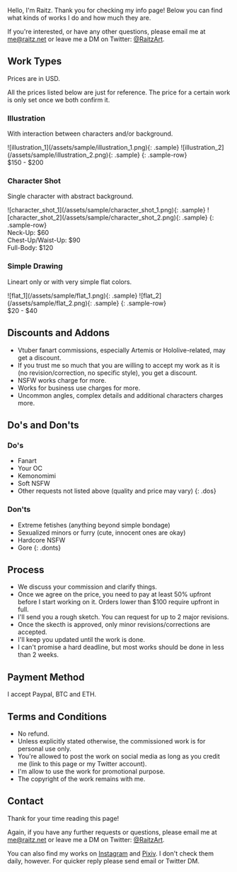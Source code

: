 
Hello, I'm Raitz. Thank you for checking my info page! Below you can find what kinds of works I do and how much they are. 

If you're interested, or have any other questions, please email me at [me@raitz.net](mailto:me@raitz.net) or leave me a DM on Twitter: [@RaitzArt](https://twitter.com/RaitzArt).


## Work Types

Prices are in USD.

All the prices listed below are just for reference. The price for a certain work is only set once we both confirm it.


### Illustration

With interaction between characters and/or background.

<div class="sample-container" markdown="1">
![illustration_1](/assets/sample/illustration_1.png){: .sample}
![illustration_2](/assets/sample/illustration_2.png){: .sample}
{: .sample-row}

<div class="price-tag" markdown="0">$150 - $200</div>

</div>


### Character Shot

Single character with abstract background.

<div class="sample-container" markdown="1">
![character_shot_1](/assets/sample/character_shot_1.png){: .sample}
![character_shot_2](/assets/sample/character_shot_2.png){: .sample}
{: .sample-row}

<div class="price-tag" markdown="0">Neck-Up: $60</div>
<div class="price-tag" markdown="0">Chest-Up/Waist-Up: $90</div>
<div class="price-tag" markdown="0">Full-Body: $120</div>

</div>


### Simple Drawing

Lineart only or with very simple flat colors.

<div class="sample-container" markdown="1">
![flat_1](/assets/sample/flat_1.png){: .sample}
![flat_2](/assets/sample/flat_2.png){: .sample}
{: .sample-row}

<div class="price-tag" markdown="0">$20 - $40</div>

</div>


## Discounts and Addons

- Vtuber fanart commissions, especially Artemis or Hololive-related, may get a discount.
- If you trust me so much that you are willing to accept my work as it is (no revision/correction, no specific style), you get a discount.
- NSFW works charge for more.
- Works for business use charges for more.
- Uncommon angles, complex details and additional characters charges more.


## Do's and Don'ts

### Do's

- Fanart
- Your OC
- Kemonomimi
- Soft NSFW
- Other requests not listed above (quality and price may vary)
{: .dos}

### Don'ts
- Extreme fetishes (anything beyond simple bondage)
- Sexualized minors or furry (cute, innocent ones are okay)
- Hardcore NSFW
- Gore
{: .donts}



## Process

- We discuss your commission and clarify things.
- Once we agree on the price, you need to pay at least 50% upfront before I start working on it. Orders lower than $100 require upfront in full. 
- I'll send you a rough sketch. You can request for up to 2 major revisions.
- Once the skecth is approved, only minor revisions/corrections are accepted.
- I'll keep you updated until the work is done.
- I can't promise a hard deadline, but most works should be done in less than 2 weeks.


## Payment Method

I accept Paypal, BTC and ETH.


## Terms and Conditions

- No refund.
- Unless explicitly stated otherwise, the commissioned work is for personal use only.
- You're allowed to post the work on social media as long as you credit me (link to this page or my Twitter account).
- I'm allow to use the work for promotional purpose.
- The copyright of the work remains with me.


## Contact

Thank for your time reading this page!

Again, if you have any further requests or questions, please email me at [me@raitz.net](mailto:me@raitz.net) or leave me a DM on Twitter: [@RaitzArt](https://twitter.com/RaitzArt).

You can also find my works on [Instagram](https://www.instagram.com/raitz_art) and [Pixiv](https://www.pixiv.net/en/users/40861690). I don't check them daily, however. For quicker reply please send email or Twitter DM.